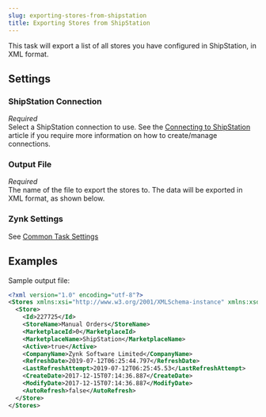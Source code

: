 ```yaml
---
slug: exporting-stores-from-shipstation
title: Exporting Stores from ShipStation
---
```

This task will export a list of all stores you have configured in ShipStation, in XML format.

## Settings
### ShipStation Connection
_Required_  
Select a ShipStation connection to use. See the [Connecting to ShipStation](connecting-to-shipstation) article if you require more information on how to create/manage connections.

### Output File
_Required_  
The name of the file to export the stores to. The data will be exported in XML format, as shown below.

### Zynk Settings
See [Common Task Settings](common-task-settings)

## Examples
Sample output file:

```xml
<?xml version="1.0" encoding="utf-8"?>
<Stores xmlns:xsi="http://www.w3.org/2001/XMLSchema-instance" xmlns:xsd="http://www.w3.org/2001/XMLSchema">
  <Store>
    <Id>227725</Id>
    <StoreName>Manual Orders</StoreName>
    <MarketplaceId>0</MarketplaceId>
    <MarketplaceName>ShipStation</MarketplaceName>
    <Active>true</Active>
    <CompanyName>Zynk Software Limited</CompanyName>
    <RefreshDate>2019-07-12T06:25:44.797</RefreshDate>
    <LastRefreshAttempt>2019-07-12T06:25:45.53</LastRefreshAttempt>
    <CreateDate>2017-12-15T07:14:36.887</CreateDate>
    <ModifyDate>2017-12-15T07:14:36.887</ModifyDate>
    <AutoRefresh>false</AutoRefresh>
  </Store>
</Stores>
```